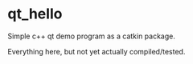 qt_hello
========

Simple c++ qt demo program as a catkin package.

Everything here, but not yet actually compiled/tested.
